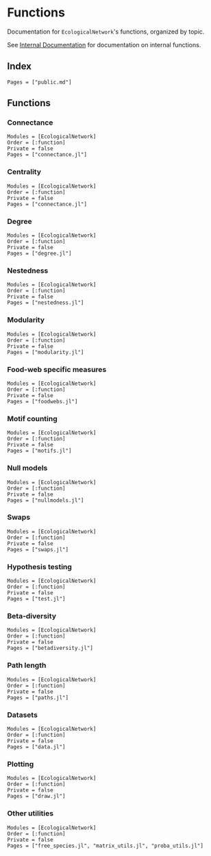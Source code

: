 # Functions

Documentation for `EcologicalNetwork`'s functions, organized by topic.

See [Internal Documentation](@ref) for documentation on internal functions.

## Index

~~~@index
Pages = ["public.md"]
~~~

## Functions

### Connectance

~~~@autodocs
Modules = [EcologicalNetwork]
Order = [:function]
Private = false
Pages = ["connectance.jl"]
~~~

### Centrality

~~~@autodocs
Modules = [EcologicalNetwork]
Order = [:function]
Private = false
Pages = ["connectance.jl"]
~~~

### Degree

~~~@autodocs
Modules = [EcologicalNetwork]
Order = [:function]
Private = false
Pages = ["degree.jl"]
~~~

### Nestedness

~~~@autodocs
Modules = [EcologicalNetwork]
Order = [:function]
Private = false
Pages = ["nestedness.jl"]
~~~

### Modularity

~~~@autodocs
Modules = [EcologicalNetwork]
Order = [:function]
Private = false
Pages = ["modularity.jl"]
~~~

### Food-web specific measures

~~~@autodocs
Modules = [EcologicalNetwork]
Order = [:function]
Private = false
Pages = ["foodwebs.jl"]
~~~

### Motif counting

~~~@autodocs
Modules = [EcologicalNetwork]
Order = [:function]
Private = false
Pages = ["motifs.jl"]
~~~

### Null models

~~~@autodocs
Modules = [EcologicalNetwork]
Order = [:function]
Private = false
Pages = ["nullmodels.jl"]
~~~

### Swaps

~~~@autodocs
Modules = [EcologicalNetwork]
Order = [:function]
Private = false
Pages = ["swaps.jl"]
~~~

### Hypothesis testing

~~~@autodocs
Modules = [EcologicalNetwork]
Order = [:function]
Private = false
Pages = ["test.jl"]
~~~

### Beta-diversity

~~~@autodocs
Modules = [EcologicalNetwork]
Order = [:function]
Private = false
Pages = ["betadiversity.jl"]
~~~

### Path length

~~~@autodocs
Modules = [EcologicalNetwork]
Order = [:function]
Private = false
Pages = ["paths.jl"]
~~~

### Datasets

~~~@autodocs
Modules = [EcologicalNetwork]
Order = [:function]
Private = false
Pages = ["data.jl"]
~~~

### Plotting

~~~@autodocs
Modules = [EcologicalNetwork]
Order = [:function]
Private = false
Pages = ["draw.jl"]
~~~

### Other utilities

~~~@autodocs
Modules = [EcologicalNetwork]
Order = [:function]
Private = false
Pages = ["free_species.jl", "matrix_utils.jl", "proba_utils.jl"]
~~~
